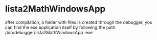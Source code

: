 # lista2MathWindowsApp

after compilation, a folder with files is created through the debugger, you can find the exe application itself by following the path /bin/debugger/lista2MathWindowsApp
.exe
